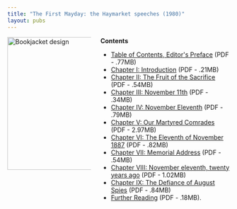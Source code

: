 ```yaml
---
title: "The First Mayday: the Haymarket speeches (1980)"
layout: pubs
---
```


<div class="columns">
  <div class="column is-one-quarter">
    <img src="/img/pub/mayday/MaydayCover.jpg" alt="Bookjacket design" style="width:300px;height:auto;" />
  </div>
  <div class="column">
    <strong>Contents</strong>
    <ul>
      <li><a href="/docs_fk/homicide/mayday/mayday.toc.pdf">Table of Contents, Editor's Preface</a>
      (PDF - .77MB)</li>
      <li><a href="/docs_fk/homicide/mayday/mayday.01.pdf">Chapter I: Introduction</a>
      (PDF - .21MB)</li>
      <li><a href="/docs_fk/homicide/mayday/mayday.02.pdf">Chapter II: The Fruit of the Sacrifice</a>
      (PDF - .54MB)</li>
      <li><a href="/docs_fk/homicide/mayday/mayday.03.pdf">Chapter III: November 11th</a>
      (PDF - .34MB)</li>
      <li><a href="notfound">Chapter IV: November Eleventh</a>
      (PDF - .79MB)</li>
      <li><a href="/docs_fk/homicide/mayday/mayday.05.pdf">Chapter V: Our Martyred Comrades</a>
      (PDF - 2.97MB)</li>
      <li><a href="/docs_fk/homicide/mayday/mayday.06.pdf">Chapter VI: The Eleventh of November 1887</a>
      (PDF - .82MB)</li>
      <li><a href="/docs_fk/homicide/mayday/mayday.07.pdf">Chapter VII: Memorial Address</a>
      (PDF - .54MB)</li>
      <li><a href="/docs_fk/homicide/mayday/mayday.08.pdf">Chapter VIII: November eleventh, twenty years ago</a>
      (PDF - 1.02MB)</li>
      <li><a href="not found">Chapter IX: The Defiance of August Spies</a>
      (PDF - .84MB)</li>
      <li><a href="/docs_fk/homicide/mayday/mayday.ref.pdf">Further Reading</a>
      (PDF - .18MB).</li>
    </ul>
  </div>
</div>